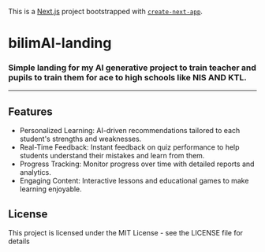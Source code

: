 This is a [Next.js](https://nextjs.org/) project bootstrapped with [`create-next-app`](https://github.com/vercel/next.js/tree/canary/packages/create-next-app).

# bilimAI-landing

### Simple landing for my AI generative project to train teacher and pupils to train them for ace to high schools like NIS AND KTL.

---

###

## Features

- Personalized Learning: AI-driven recommendations tailored to each student's strengths and weaknesses.
- Real-Time Feedback: Instant feedback on quiz performance to help students understand their mistakes and learn from them.
- Progress Tracking: Monitor progress over time with detailed reports and analytics.
- Engaging Content: Interactive lessons and educational games to make learning enjoyable.

## License

This project is licensed under the MIT License - see the LICENSE file for details
